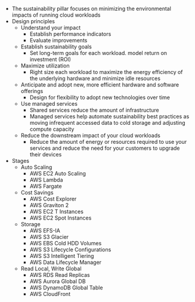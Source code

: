 - The sustainability pillar focuses on minimizing the environmental impacts of running cloud workloads
- Design principles
	- Understand your impact
		- Establish performance indicators
		- Evaluate improvements
	- Establish sustainability goals
		- Set long-term goals for each workload. model return on investment (ROI)
	- Maximize utilization
		- Right size each workload to maximize the energy efficiency of the underlying hardware and minimize idle resources
	- Anticipate and adopt new, more efficient hardware and software offerings
		- Design for flexibility to adopt new technologies over time
	- Use managed services
		- Shared services reduce the amount of infrastructure
		- Managed services help automate sustainability best practices as moving infrequent accessed data to cold storage and adjusting compute capacity
	- Reduce the downstream impact of your cloud workloads
		- Reduce the amount of energy or resources required to use your services and reduce the need for your customers to upgrade their devices
- Stages
	- Auto Scaling
		- AWS EC2 Auto Scaling
		- AWS Lambda
		- AWS Fargate
	- Cost Savings
		- AWS Cost Explorer
		- AWS Graviton 2
		- AWS EC2 T Instances
		- AWS EC2 Spot Instances
	- Storage
		- AWS EFS-IA
		- AWS S3 Glacier
		- AWS EBS Cold HDD Volumes
		- AWS S3 Lifecycle Configurations
		- AWS S3 Intelligent Tiering
		- AWS Data Lifecycle Manager
	- Read Local, Write Global
		- AWS RDS Read Replicas
		- AWS Aurora Global DB
		- AWS DynamoDB Global Table
		- AWS CloudFront